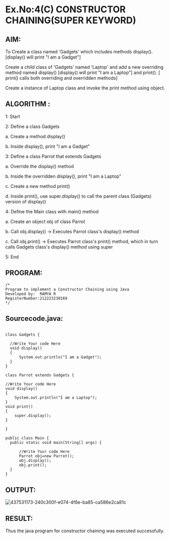 # Ex.No:4(C)    CONSTRUCTOR CHAINING(SUPER KEYWORD)

## AIM:
To Create a class named 'Gadgets' which includes methods display(). [display() will print "I am a Gadget"]

Create a child class of 'Gadgets' named 'Laptop' and add a new overriding method named display() [display() will print "I am a Laptop"] and print(). [ print() calls both overriding and overridden methods]

Create a instance of Laptop class and invoke the print method using object.

## ALGORITHM :
1: Start

2: Define a class Gadgets

a. Create a method display()

b. Inside display(), print "I am a Gadget"

 3: Define a class Parrot that extends Gadgets

a. Override the display() method

b. Inside the overridden display(), print "I am a Laptop"

c. Create a new method print()

d. Inside print(), use super.display() to call the parent class (Gadgets) version of display()

 4: Define the Main class with main() method

a. Create an object obj of class Parrot

b. Call obj.display() → Executes Parrot class's display() method

c. Call obj.print() → Executes Parrot class's print() method, which in turn calls Gadgets class's display() method using super

5: End

## PROGRAM:
 ```
/*
Program to implement a Constructor Chaining using Java
Developed by:  RAMYA R
RegisterNumber:212223230169  
*/
```

## Sourcecode.java:
```

class Gadgets {

  //Write Your code Here
  void display()
  {
      System.out.println("I am a Gadget");
  }
}

class Parrot extends Gadgets {

//Write Your code Here  
void display()
{
    System.out.println("I am a Laptop");
}
void print()
{
    super.display();
}
  
}

public class Main {
  public static void main(String[] args) {
      
      //Write Your code Here
      Parrot obj=new Parrot();
      obj.display();
      obj.print();
  }
}
```

## OUTPUT:

![437531173-240c300f-e074-4f6e-ba85-ca586e2ca81c](https://github.com/user-attachments/assets/17f2f5a6-af36-4250-94a2-ba638db04fb8)


## RESULT:
Thus the java program for constructor chaining was executed successfully.
